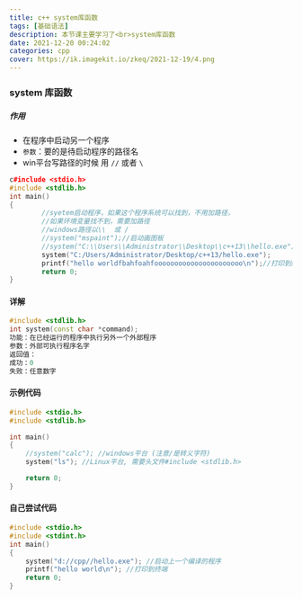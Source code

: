 ```yaml
---
title: c++ system库函数
tags: [基础语法]
description: 本节课主要学习了<br>system库函数
date: 2021-12-20 00:24:02
categories: cpp
cover: https://ik.imagekit.io/zkeq/2021-12-19/4.png
---
```

### system 库函数

##### 作用

- 在程序中启动另一个程序
- `参数`：要的是待启动程序的路径名
- win平台写路径的时候 用 `//` 或者 `\`

```c++
c#include <stdio.h>
#include <stdlib.h>
int main()
{
        //syetem启动程序，如果这个程序系统可以找到，不用加路径，
        //如果环境变量找不到，需要加路径
        //windows路径以\\  或 /
        //system("mspaint");//启动画图板
        //system("C:\\Users\\Administrator\\Desktop\\c++13\\hello.exe");
        system("C:/Users/Administrator/Desktop/c++13/hello.exe");
        printf("hello worldfbahfoahfoooooooooooooooooooooo\n");//打印到终端
        return 0;
}
```

#### 详解

```c++
#include <stdlib.h>
int system(const char *command);
功能：在已经运行的程序中执行另外一个外部程序
参数：外部可执行程序名字
返回值：
成功：0
失败：任意数字
```

#### 示例代码

```c++
#include <stdio.h>
#include <stdlib.h>

int main()
{
	//system("calc"); //windows平台 (注意/是转义字符)
	system("ls"); //Linux平台, 需要头文件#include <stdlib.h>

	return 0;
}
```

#### 自己尝试代码

```c++
#include <stdio.h>
#include <stdint.h>
int main()
{
	system("d://cpp//hello.exe"); //启动上一个编译的程序
	printf("hello world\n"); //打印到终端
	return 0;
}
```

